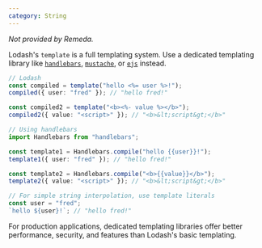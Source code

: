 ```yaml
---
category: String
---
```


_Not provided by Remeda._

Lodash's `template` is a full templating system. Use a dedicated templating library like [`handlebars`](https://www.npmjs.com/package/handlebars), [`mustache`](https://www.npmjs.com/package/mustache), or [`ejs`](https://www.npmjs.com/package/ejs) instead.

```ts
// Lodash
const compiled = template("hello <%= user %>!");
compiled({ user: "fred" }); // "hello fred!"

const compiled2 = template("<b><%- value %></b>");
compiled2({ value: "<script>" }); // "<b>&lt;script&gt;</b>"

// Using handlebars
import Handlebars from "handlebars";

const template1 = Handlebars.compile("hello {{user}}!");
template1({ user: "fred" }); // "hello fred!"

const template2 = Handlebars.compile("<b>{{value}}</b>");
template2({ value: "<script>" }); // "<b>&lt;script&gt;</b>"

// For simple string interpolation, use template literals
const user = "fred";
`hello ${user}!`; // "hello fred!"
```

For production applications, dedicated templating libraries offer better performance, security, and features than Lodash's basic templating.
